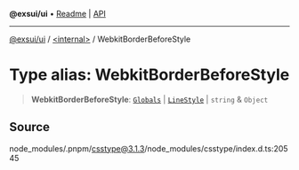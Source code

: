 **@exsui/ui** • [Readme](../../README.md) \| [API](../../globals.md)

***

[@exsui/ui](../../README.md) / [\<internal\>](../README.md) / WebkitBorderBeforeStyle

# Type alias: WebkitBorderBeforeStyle

> **WebkitBorderBeforeStyle**: [`Globals`](Globals.md) \| [`LineStyle`](LineStyle.md) \| `string` & `Object`

## Source

node\_modules/.pnpm/csstype@3.1.3/node\_modules/csstype/index.d.ts:20545
